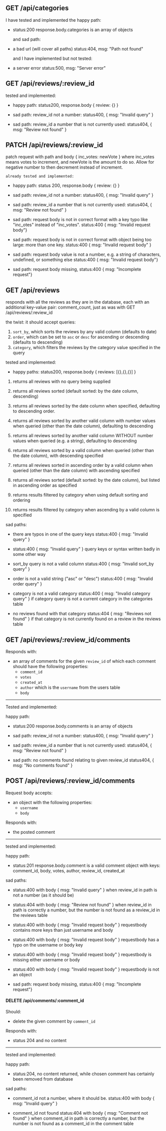## GET /api/categories

  I have tested and implemented the happy path:
- status:200 response.body.categories is an array of objects
  
  and sad path:
- a bad url (will cover all paths)
  status:404, msg: "Path not found"

  and I have implemented but not tested:
- a server error
  status:500, msg: "Server error"

## GET /api/reviews/:review_id

  tested and implemented:

  - happy path: status200, response.body { review: {} }

  - sad path: review_id not a number: status400, { msg: "Invalid query" }
  - sad path: review_id a number that is not currently used: status404, { msg: "Review not found" }

## PATCH /api/reviews/:review_id

  patch request with path and body { inc_votes: newVote } where inc_votes means votes to increment, and newVote is the amount to do so. Allow for negative number to then decrement instead of increment.

    already tested and implemented:
  
  - happy path: status 200, response.body { review: {} }

  - sad path: review_id not a number: status400, { msg: "Invalid query" }

  - sad path: review_id a number that is not currently used: status404, { msg: "Review not found" }

  - sad path: request body is not in correct format with a key typo like "inc_otes" instead of "inc_votes". status:400 { msg: "Invalid request body"}

  - sad path: request body is not in correct format with object being too large: more than one key. status:400 { msg: "Invalid request body" }

  - sad path: request body value is not a number, e.g. a string of characters, undefined, or something else status:400 { msg: "Invalid request body"}

  - sad path: request body missing,  status:400 { msg: "Incomplete request"}

## GET /api/reviews

  responds with all the reviews as they are in the database, each with an additional key-value pair: comment_count, just as was with GET /api/reviews/:review_id

  the twist: it should accept queries:
  1. `sort_by`, which sorts the reviews by any valid column (defaults to date)
  2. `order`, which can be set to `asc` or `desc` for ascending or descending (defaults to descending)
  3. `category`, which filters the reviews by the category value specified in the query

  tested and implemented:

  - happy paths:  status200, response.body { reviews: [{},{},{}] }
  1. returns all reviews with no query being supplied

  2. returns all reviews sorted (default sorted: by the date column, descending)

  3. returns all reviews sorted by the date column when specified, defaulting to descending order.

  4. returns all reviews sorted by another valid column with number values when queried (other than the date column), defaulting to descending

  5. returns all reviews sorted by another valid column WITHOUT number values when queried (e.g. a string), defaulting to descending

  6. returns all reviews sorted by a valid column when queried (other than the date column), with descending specified

  7. returns all reviews sorted in ascending order by a valid column when queried (other than the date column) with ascending specified

  8. returns all reviews sorted (default sorted: by the date column), but listed in ascending order as specified

  9. returns results filtered by category when using default sorting and ordering

  10. returns results filtered by category when ascending by a valid column is specified

  sad paths:
  - there are typos in one of the query keys
    status:400 { msg: "Invalid query" }

  - status:400 { msg: "Invalid query" }
    query keys or syntax written badly in some other way

  - sort_by query is not a valid column
    status:400 { msg: "Invalid sort_by query" }

  - order is not a valid string ("asc" or "desc")
    status:400 { msg: "Invalid order query" }

  - category is not a valid category
    status:400 { msg: "Invalid category query" } if category query is not a current category in the categories table
    
  - no reviews found with that category
    status:404 { msg: "Reviews not found" } if that category is not currently found on a review in the reviews table


## **GET /api/reviews/:review_id/comments**

Responds with:

- an array of comments for the given `review_id` of which each comment should have the following properties:
  - `comment_id`
  - `votes`
  - `created_at`
  - `author` which is the `username` from the users table
  - `body`

---

Tested and implemented:

happy path:
- status:200 response.body.comments is an array of objects


- sad path: review_id not a number: status400, { msg: "Invalid query" }
- sad path: review_id a number that is not currently used: status404, { msg: "Review not found" }
- sad path: no comments found relating to given review_id
status404, { msg: "No comments found" }


## **POST /api/reviews/:review_id/comments**

Request body accepts:

- an object with the following properties:
  - `username`
  - `body`

Responds with:

- the posted comment

---

tested and implemented:

happy path:
- status:201 response.body.comment is a valid comment object with keys: comment_id, body, votes, author, review_id, created_at

sad paths:
- status:400 with body { msg: "Invalid query" } when review_id in path is not a number (as it should be)

- status:404 with body { msg: "Review not found" } when review_id in path is correctly a number, but the number is not found as a review_id in the reviews table


- status:400 with body { msg: "Invalid request body" } requestbody contains more keys than just username and body

- status:400 with body { msg: "Invalid request body" }  requestbody has a typo on the username or body key

- status:400 with body { msg: "Invalid request body" }  requestbody is missing either username or body

-  status:400 with body { msg: "Invalid request body" } requestbody is not an object

- sad path: request body missing, status:400 { msg: "Incomplete request"}



#### **DELETE /api/comments/:comment_id**

Should:

- delete the given comment by `comment_id`

Responds with:

- status 204 and no content

---

tested and implemented:

happy path:
- status:204, no content returned, while chosen comment has certainly been removed from database


sad paths:

- comment_id not a number, where it should be. status:400 with body { msg: "Invalid query" }

- comment_id not found status:404 with body { msg: "Comment not found" } when comment_id in path is correctly a number, but the number is not found as a comment_id in the comment table


